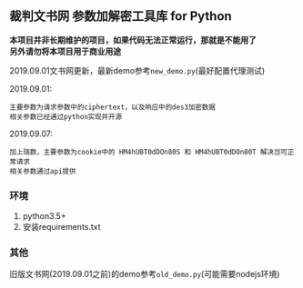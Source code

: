 ## 裁判文书网 参数加解密工具库 for Python

**本项目并非长期维护的项目，如果代码无法正常运行，那就是不能用了  
另外请勿将本项目用于商业用途**

2019.09.01文书网更新，最新demo参考`new_demo.py`(最好配置代理测试)

2019.09.01:  

    主要参数为请求参数中的ciphertext，以及响应中的des3加密数据
    相关参数已经通过python实现并开源

2019.09.07:

    加上瑞数，主要参数为cookie中的 HM4hUBT0dDOn80S 和 HM4hUBT0dDOn80T 解决岂可正常请求
    相关参数通过api提供


### 环境
1. python3.5+
2. 安装requirements.txt


### 其他
旧版文书网(2019.09.01之前)的demo参考`old_demo.py`(可能需要nodejs环境)
